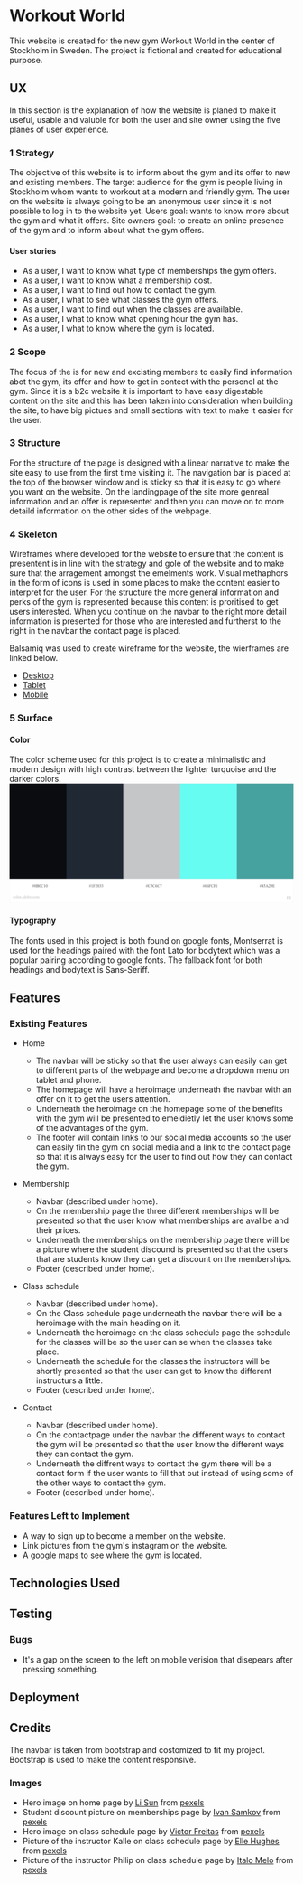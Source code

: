 # Workout World
This website is created for the new gym Workout World in the center of Stockholm in Sweden. The project is fictional and created for educational purpose.

## UX 
In this section is the explanation of how the website is planed to make it useful, usable and valuble for both the user and site owner using the five planes of user experience. 
### 1 Strategy
The objective of this website is to inform about the gym and its offer to new and existing members. 
The target audience for the gym is people living in Stockholm whom wants to workout at a modern and friendly gym. 
The user on the website is always going to be an anonymous user since it is not possible to log in to the website yet. 
Users goal: wants to know more about the gym and what it offers.
Site owners goal: to create an online presence of the gym and to inform about what the gym offers. 

#### User stories 
* As a user, I want to know what type of memberships the gym offers. 
* As a user, I want to know what a membership cost.
* As a user, I want to find out how to contact the gym. 
* As a user, I what to see what classes the gym offers. 
* As a user, I want to find out when the classes are available. 
* As a user, I what to know what opening hour the gym has. 
* As a user, I what to know where the gym is located. 

### 2 Scope 
The focus of the is for new and excisting members to easily find information abot the gym, its offer and how to get in contect with the personel at the gym. 
Since it is a b2c website it is important to have easy digestable content on the site and this has been taken into consideration when building the site, 
to have big pictues and small sections with text to make it easier for the user. 
### 3 Structure 
For the structure of the page is designed with a linear narrative to make the site easy to use from the first time visiting it.
The navigation bar is placed at the top of the browser window and is sticky so that it is easy to go where you want on the website.
On the landingpage of the site more genreal information and an offer is representet and then you can move on to more detaild information on the other sides of the webpage. 
### 4 Skeleton
Wireframes where developed for the website to ensure that the content is presentent is in line with the strategy and gole of the website and to make sure that the arragement amongst the emelments work. 
Visual methaphors in the form of icons is used in some places to make the content easier to interpret for the user. 
For the structure the more general information and perks of the gym is represented because this content is proritised to get users interested. When you continue on the navbar 
to the right more detail information is presented for those who are interested and furtherst to the right in the navbar the contact page is placed. 

Balsamiq was used to create wireframe for the website, the wierframes are linked below. 
* [Desktop](/assets/wireframes/desktop-wireframes.pdf) 
* [Tablet](/assets/wireframes/tablet-wireframes.pdf) 
* [Mobile](/assets/wireframes/phone-wireframes.pdf) 

### 5 Surface

#### Color

The color scheme used for this project is to create a minimalistic and modern design with high contrast between the lighter turquoise and the darker colors. 
![Color scheme](/assets/images/color-scheme.jpeg)

#### Typography 
The fonts used in this project is both found on google fonts, Montserrat is used for the headings paired with the font Lato for bodytext which was a popular pairing according to google fonts.
The fallback font for both headings and bodytext is Sans-Seriff. 

## Features 

### Existing Features
- Home
    - The navbar will be sticky so that the user always can easily can get to different parts of the webpage 
    and become a dropdown menu on tablet and phone. 
    - The homepage will have a heroimage underneath the navbar with an offer on it to get the users attention. 
    - Underneath the heroimage on the homepage some of the benefits with the gym will be presented 
    to emeidietly let the user knows some of the advantages of the gym. 
    - The footer will contain links to our social media accounts so the user can easily fin the gym on social media 
    and a link to the contact page so that it is always easy for the user to find out how they can contact the gym.
- Membership
    - Navbar (described under home). 
    - On the membership page the three different memberships will be presented so that the user know what memberships are avalibe and their prices. 
    - Underneath the memberships on the membership page there will be a picture where the student discound is presented 
    so that the users that are students know they can get a discount on the memberships.
    - Footer (described under home).
- Class schedule
    - Navbar (described under home).
    - On the Class schedule page underneath the navbar there will be a heroimage with the main heading on it. 
    - Underneath the heroimage on the class schedule page the schedule for the classes will be so the user can se when the classes take place. 
    - Underneath the schedule for the classes the instructors will be shortly presented so that the user can get to know the different instructurs a little. 
    - Footer (described under home).
    
- Contact
    - Navbar (described under home).
    - On the contactpage under the navbar the different ways to contact the gym will be presented so that the user know the different ways they can contact the gym. 
    - Underneath the diffrent ways to contact the gym there will be a contact form if the user wants to fill that out instead of using some of the other ways to contact the gym. 
    - Footer (described under home).

### Features Left to Implement
* A way to sign up to become a member on the website.
* Link pictures from the gym's instagram on the website. 
* A google maps to see where the gym is located. 

## Technologies Used

## Testing

### Bugs 
* It's a gap on the screen to the left on mobile verision that disepears after pressing something. 

## Deployment

## Credits 

The navbar is taken from bootstrap and costomized to fit my project. 
Bootstrap is used to make the content responsive. 

### Images 
* Hero image on home page by [Li Sun](https://www.pexels.com/@823sl) from [pexels](https://www.pexels.com/) 
* Student discount picture on memberships page by [Ivan Samkov](https://www.pexels.com/@ivan-samkov) from [pexels](https://www.pexels.com/) 
* Hero image on class schedule page by [Victor Freitas](https://www.pexels.com/@victorfreitas) from [pexels](https://www.pexels.com/) 
* Picture of the instructor Kalle on class schedule page by [Elle Hughes](https://www.pexels.com/@elletakesphotos) from [pexels](https://www.pexels.com/)
* Picture of the instructor Philip on class schedule page by [Italo Melo](https://www.pexels.com/@italo-melo-881954) from [pexels](https://www.pexels.com/)